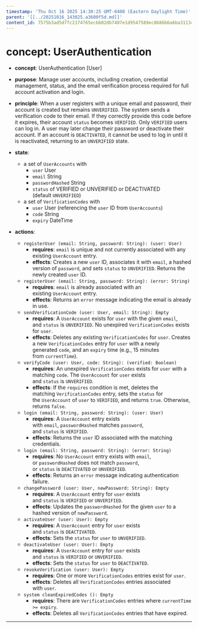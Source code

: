 ```yaml
---
timestamp: 'Thu Oct 16 2025 14:30:25 GMT-0400 (Eastern Daylight Time)'
parent: '[[../20251016_143025.a3600f5d.md]]'
content_id: 7575b3ad5d7fc2174765ecbb02db7407e1d9547589ec8686b6a6ba31134d1f6d
---
```


# concept: UserAuthentication

* **concept**: UserAuthentication \[User]

* **purpose**: Manage user accounts, including creation, credential management, status, and the email verification process required for full account activation and login.

* **principle**: When a user registers with a unique email and password, their account is created but remains `UNVERIFIED`. The system sends a verification code to their email. If they correctly provide this code before it expires, their account `status` becomes `VERIFIED`. Only `VERIFIED` users can log in. A user may later change their password or deactivate their account. If an account is `DEACTIVATED`, it cannot be used to log in until it is reactivated, returning to an `UNVERIFIED` state.

* **state**:

  * a set of `UserAccounts` with
    * `user` User
    * `email` String
    * `passwordHashed` String
    * `status` of VERIFIED or UNVERIFIED or DEACTIVATED (default `UNVERIFIED`)
  * a set of `VerificationCodes` with
    * `user` User (referencing the `user` ID from `UserAccounts`)
    * `code` String
    * `expiry` DateTime

* **actions**:

  * `registerUser (email: String, password: String): (user: User)`
    * **requires**: `email` is unique and not currently associated with any existing `UserAccount` entry.
    * **effects**: Creates a new `user` ID, associates it with `email`, a hashed version of `password`, and sets `status` to `UNVERIFIED`. Returns the newly created `user` ID.
  * `registerUser (email: String, password: String): (error: String)`
    * **requires**: `email` is already associated with an existing `UserAccount` entry.
    * **effects**: Returns an `error` message indicating the email is already in use.
  * `sendVerificationCode (user: User, email: String): Empty`
    * **requires**: A `UserAccount` exists for `user` with the given `email`, and `status` is `UNVERIFIED`. No unexpired `VerificationCodes` exists for `user`.
    * **effects**: Deletes any existing `VerificationCodes` for `user`. Creates a new `VerificationCodes` entry for `user` with a newly generated `code`, and an `expiry` time (e.g., 15 minutes from `currentTime`).
  * `verifyCode (user: User, code: String): (verified: Boolean)`
    * **requires**: An unexpired `VerificationCodes` exists for `user` with a matching `code`. The `UserAccount` for `user` exists and `status` is `UNVERIFIED`.
    * **effects**: If the `requires` condition is met, deletes the matching `VerificationCodes` entry, sets the `status` for the `UserAccount` of `user` to `VERIFIED`, and returns `true`. Otherwise, returns `false`.
  * `login (email: String, password: String): (user: User)`
    * **requires**: A `UserAccount` entry exists with `email`, `passwordHashed` matches `password`, and `status` is `VERIFIED`.
    * **effects**: Returns the `user` ID associated with the matching credentials.
  * `login (email: String, password: String): (error: String)`
    * **requires**: No `UserAccount` entry exists with `email`, or `passwordHashed` does not match `password`, or `status` is `DEACTIVATED` or `UNVERIFIED`.
    * **effects**: Returns an `error` message indicating authentication failure.
  * `changePassword (user: User, newPassword: String): Empty`
    * **requires**: A `UserAccount` entry for `user` exists and `status` is `VERIFIED` or `UNVERIFIED`.
    * **effects**: Updates the `passwordHashed` for the given `user` to a hashed version of `newPassword`.
  * `activateUser (user: User): Empty`
    * **requires**: A `UserAccount` entry for `user` exists and `status` is `DEACTIVATED`.
    * **effects**: Sets the `status` for `user` to `UNVERIFIED`.
  * `deactivateUser (user: User): Empty`
    * **requires**: A `UserAccount` entry for `user` exists and `status` is `VERIFIED` or `UNVERIFIED`.
    * **effects**: Sets the `status` for `user` to `DEACTIVATED`.
  * `revokeVerification (user: User): Empty`
    * **requires**: One or more `VerificationCodes` entries exist for `user`.
    * **effects**: Deletes all `VerificationCodes` entries associated with `user`.
  * `system cleanExpiredCodes (): Empty`
    * **requires**: There are `VerificationCodes` entries where `currentTime >= expiry`.
    * **effects**: Deletes all `VerificationCodes` entries that have expired.

***
